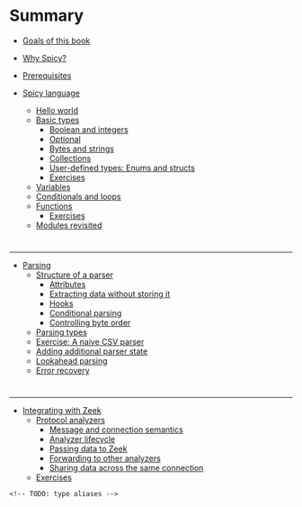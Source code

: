 # Summary

- [Goals of this book](./goals.md)
- [Why Spicy?](./why_spicy.md)
- [Prerequisites](./prerequisites.md)

- [Spicy language](./language.md)
  - [Hello world](./hello_world.md)
  - [Basic types](./basic_types.md)
    - [Boolean and integers](./bool_integers.md)
    - [Optional](./optional.md)
    - [Bytes and strings](./bytes_strings.md)
    - [Collections](./collections.md)
    - [User-defined types: Enums and structs](./enums_structs.md)
    - [Exercises](./basic_types_exercises.md)
  - [Variables](./variables.md)
  - [Conditionals and loops](./conditionals_loops.md)
  - [Functions](./functions.md)
    - [Exercises](./functions_exercises.md)
  - [Modules revisited](./modules_revisited.md)

#

---

- [Parsing](./parsing.md)
  - [Structure of a parser](./parser_structure.md)
    - [Attributes](./parser_structure_attributes.md)
    - [Extracting data without storing it](./parser_structure_anon_skipped.md)
    - [Hooks](./parser_structure_hooks.md)
    - [Conditional parsing](./parser_structure_conditional_parsing.md)
    - [Controlling byte order](./parser_structure_byte_order.md)
  - [Parsing types](./parsing_types.md)
  - [Exercise: A naive CSV parser](./parsing_exercise_naive_csv.md)
  - [Adding additional parser state](./parser_additional_state.md)
  - [Lookahead parsing](./parsing_lookahead.md)
  - [Error recovery](./error_recovery.md)
  <!-- - [TODO: Loosely coupled parsers: sinks & filters]() -->
  <!-- - [TODO: Hooks]() -->
<!-- - [TODO: Spicy patterns]() -->

#

---

- [Integrating with Zeek](./zeek_integration.md)
  - [Protocol analyzers](./zeek_protocol_analyzers.md)
    - [Message and connection semantics](./zeek_message_and_connection_semantics.md)
    - [Analyzer lifecycle](./zeek_analyzer_lifecycle.md)
    - [Passing data to Zeek](./zeek_passing_data.md)
    - [Forwarding to other analyzers](./zeek_forwarding_data.md)
    - [Sharing data across the same connection](./zeek_sharing_data_same_connection.md)
  - [Exercises](./zeek_protocol_analyzer_exercises.md)
<!-- - [TODO: Debugging and profiling]() -->

    <!-- TODO: type aliases -->
